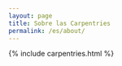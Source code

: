 ```yaml
---
layout: page
title: Sobre las Carpentries
permalink: /es/about/
---
```

{% include carpentries.html %}

